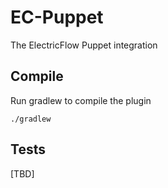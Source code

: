 EC-Puppet
============

The ElectricFlow Puppet integration

## Compile ##

Run gradlew to compile the plugin

`./gradlew`

## Tests ##
[TBD]
